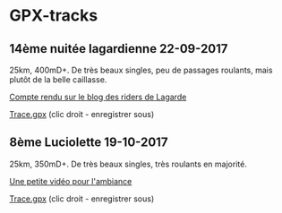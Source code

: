 # GPX-tracks

## 14ème nuitée lagardienne 22-09-2017
25km, 400mD+. De très beaux singles, peu de passages roulants, mais plutôt de la belle caillasse.

[Compte rendu sur le blog des riders de Lagarde](http://lesriders.over-blog.com/2017/09/la-nuitee-lagardienne-2017-record-battu.html)

[Trace.gpx](https://github.com/franckySPOJ/GPX-tracks/blob/master/14%C3%A8me-Lagarde-25km-400D.gpx) (clic droit - enregistrer sous)

## 8ème Luciolette 19-10-2017
25km, 350mD+. De très beaux singles, très roulants en majorité.

[Une petite vidéo pour l'ambiance](https://www.youtube.com/watch?v=r8QW1rsp89E)

[Trace.gpx](https://github.com/franckySPOJ/GPX-tracks/blob/master/8%C3%A8me-Luciolette-25km-350D.gpx) (clic droit - enregistrer sous)

